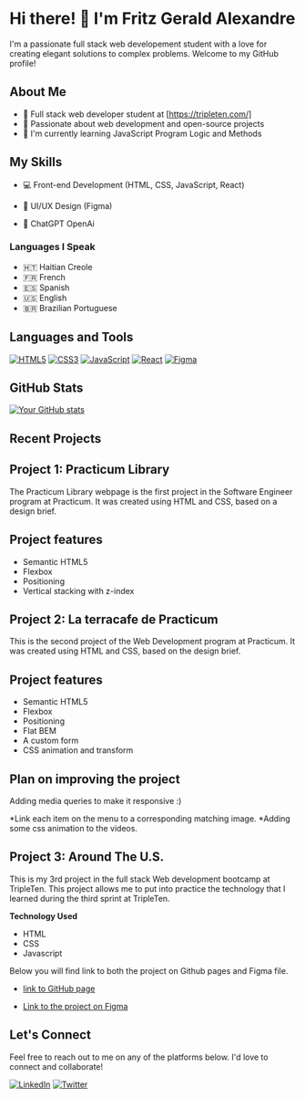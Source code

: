 <!-- Header -->
# Hi there! 👋 I'm Fritz Gerald Alexandre

I'm a passionate full stack web developement student with a love for creating elegant solutions to complex problems. Welcome to my GitHub profile!

<!-- About Me -->
## About Me

- 💼 Full stack web developer student at [https://tripleten.com/]
- 🚀 Passionate about web development and open-source projects
- 🌱 I'm currently learning JavaScript Program Logic and Methods

<!-- My Skills -->
## My Skills

- 💻 Front-end Development (HTML, CSS, JavaScript, React)
- 🧰 UI/UX Design (Figma)
- 🤖 ChatGPT OpenAi

  <!-- Spoken Languages -->
### Languages I Speak

- 🇭🇹 Haitian Creole
- 🇫🇷 French
- 🇪🇸 Spanish
- 🇺🇸 English
- 🇧🇷 Brazilian Portuguese

<!-- Languages and Tools -->
## Languages and Tools

[![HTML5](https://img.shields.io/badge/-HTML5-E34F26?style=for-the-badge&logo=html5&logoColor=white)](https://developer.mozilla.org/en-US/docs/Web/HTML)
[![CSS3](https://img.shields.io/badge/-CSS3-1572B6?style=for-the-badge&logo=css3&logoColor=white)](https://developer.mozilla.org/en-US/docs/Web/CSS)
[![JavaScript](https://img.shields.io/badge/-JavaScript-F7DF1E?style=for-the-badge&logo=javascript&logoColor=black)](https://developer.mozilla.org/en-US/docs/Web/JavaScript)
[![React](https://img.shields.io/badge/-React-61DAFB?style=for-the-badge&logo=react&logoColor=black)](https://reactjs.org/)
[![Figma](https://img.shields.io/badge/-Figma-F24E1E?style=for-the-badge&logo=figma&logoColor=white)](https://www.figma.com/)

<!-- GitHub Stats -->
## GitHub Stats

[![Your GitHub stats](https://github-readme-stats.vercel.app/api?username=FritzisFluent&show_icons=true&theme=dark)](https://github.com/FritzisFluent)

<!-- Recent Projects -->
## Recent Projects

<!-- Project 1: Practicum Library -->
## Project 1: Practicum Library

The Practicum Library webpage is the first project in the Software Engineer program at Practicum. It was created using HTML and CSS, based on a design brief.

## Project features

- Semantic HTML5
- Flexbox
- Positioning
- Vertical stacking with z-index

<!-- Project 2: La terracafe de Practicum -->
## Project 2: La terracafe de Practicum

This is the second project of the Web Development program at Practicum. It was created using HTML and CSS, based on the design brief.

## Project features

- Semantic HTML5
- Flexbox
- Positioning
- Flat BEM
- A custom form
- CSS animation and transform

## Plan on improving the project

Adding media queries to make it responsive :)

*Link each item on the menu to a corresponding matching image.
*Adding some css animation to the videos.

<!-- Project 3: Around The U.S. -->
## Project 3: Around The U.S.

This is my 3rd project in the full stack Web development bootcamp at TripleTen. This project allows me to put into practice the technology that I learned during the third sprint at TripleTen.

**Technology Used**

- HTML
- CSS
- Javascript

Below you will find link to both the project on Github pages and Figma file.

- [link to GitHub page](https://fritzisfluent.github.io/se_project_aroundtheus/)

- [Link to the project on Figma](https://www.figma.com/file/ii4xxsJ0ghevUOcssTlHZv/Sprint-3%3A-Around-the-US?node-id=0%3A1)


<!-- Footer -->
## Let's Connect

Feel free to reach out to me on any of the platforms below. I'd love to connect and collaborate!

[![LinkedIn](https://img.shields.io/badge/-LinkedIn-0077B5?style=for-the-badge&logo=linkedin&logoColor=white)](https://www.linkedin.com/in/fritzalexandre/)
[![Twitter](https://img.shields.io/badge/-Twitter-1DA1F2?style=for-the-badge&logo=twitter&logoColor=white)](https://twitter.com/fritzalexandre/)
